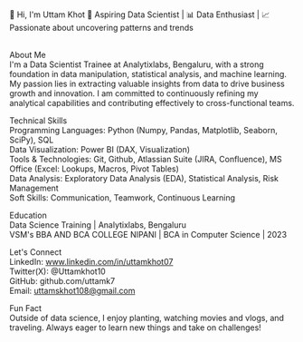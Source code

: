 👋 Hi, I'm Uttam Khot
🌟 Aspiring Data Scientist | 📊 Data Enthusiast | 📈 Passionate about uncovering patterns and trends

<br>
About Me
<br>
I'm a Data Scientist Trainee at Analytixlabs, Bengaluru, with a strong foundation in data manipulation, statistical analysis, and machine learning. My passion lies in extracting valuable insights from data to drive business growth and innovation. I am committed to continuously refining my analytical capabilities and contributing effectively to cross-functional teams.
<br>





Technical Skills
<br>
Programming Languages: Python (Numpy, Pandas, Matplotlib, Seaborn, SciPy), SQL
<br>
Data Visualization: Power BI (DAX, Visualization)
<br>
Tools & Technologies: Git, Github, Atlassian Suite (JIRA, Confluence), MS Office (Excel: Lookups, Macros, Pivot Tables)
<br>
Data Analysis: Exploratory Data Analysis (EDA), Statistical Analysis, Risk Management
<br>
Soft Skills: Communication, Teamwork, Continuous Learning
<br>



Education
<br>
Data Science Training | Analytixlabs, Bengaluru
<br>
VSM's BBA AND BCA COLLEGE NIPANI | BCA in Computer Science | 2023

Let's Connect
<br>
LinkedIn: www.linkedin.com/in/uttamkhot07
<br>
Twitter(X): @Uttamkhot10
<br>
GitHub: github.com/uttamk7
<br>
Email: uttamskhot108@gmail.com
<br>


Fun Fact
<br>
Outside of data science, I enjoy planting, watching movies and vlogs, and traveling. Always eager to learn new things and take on challenges!


